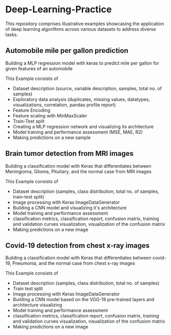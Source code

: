 # Deep-Learning-Practice
This repository comprises illustrative examples showcasing the application of deep learning algorithms across various datasets to address diverse tasks.

## Automobile mile per gallon prediction

Building a MLP regression model with keras to predict mile per gallon for given features of an automobile 

This Example consists of 

- Dataset description (source, variable description, samples, total no. of samples)
- Exploratory data analysis (duplicates, missing values, datatypes, visualizations, correlation, pandas profile report)
- Feature Encoding
- Feature scaling with MinMaxScaler
- Train-Test split
- Creating a MLP regression network and visualizing its architecture 
- Model training and performance assessment (MSE, MAE, R2)
- Making predictions on a new sample 

## Brain tumor detection from MRI images 

Building a classification model with Keras that differentiates between Meningioma, Glioma, Pituitary, and the normal case from MRI images

This Example consists of 

- Dataset description (samples, class distribution, total no. of samples, train-test split)
- Image processing with Keras ImageDataGenerator
- Building a CNN model and visualizing it's architecture
- Model training and performance assessment
- classification metrics, classification report, confusion matrix, training and validation curves visualization, visualization of the confusion matrix
- Making predictions on a new image 

## Covid-19 detection from chest x-ray images

Building a classification model with Keras that differentiates between covid-19, Pneumonia, and the normal case from chest x-ray images

This Example consists of 

- Dataset description (samples, class distribution, total no. of samples)
- Train test split
- Image processing with Keras ImageDataGenerator
- Building a CNN model based on the VGG-19 pre-trained layers and architecture visualizing 
- Model training and performance assessment
- classification metrics, classification report, confusion matrix, training and validation curves visualization, visualization of the confusion matrix
- Making predictions on a new image
